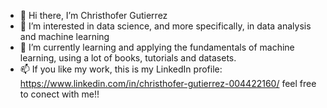 - 👋 Hi there, I’m Christhofer Gutierrez
- 👀 I’m interested in data science, and more specifically, in data analysis and machine learning
- 🌱 I’m currently learning and applying the fundamentals of machine learning, using a lot of books, tutorials and datasets.
- 📫 If you like my work, this is my LinkedIn profile: https://www.linkedin.com/in/christhofer-gutierrez-004422160/ feel free to conect with me!!

<!---
KeopsKps/KeopsKps is a ✨ special ✨ repository because its `README.md` (this file) appears on your GitHub profile.
You can click the Preview link to take a look at your changes.
--->
